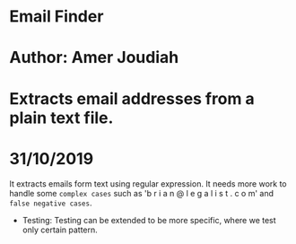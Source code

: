 # Email Finder
# Author: Amer Joudiah
# Extracts email addresses from a plain text file.
# 31/10/2019 

It extracts emails form text using regular expression. 
It needs more work to handle some `complex cases` such as 'b r i a n @ l e g a l i s t . c o m' and `false negative cases`.
 
- Testing:
Testing can be extended to be more specific, where we test only certain pattern.